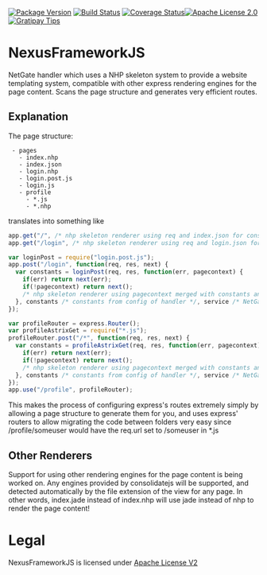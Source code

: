 [![Package Version](https://img.shields.io/npm/v/nexusframework.svg)](https://www.npmjs.org/package/nexusframework) [![Build Status](https://travis-ci.org/NexusTools/NexusFrameworkJS.svg)](https://travis-ci.org/NexusTools/NexusFrameworkJS) [![Coverage Status](https://img.shields.io/coveralls/NexusTools/NexusFrameworkJS.svg)](https://coveralls.io/r/NexusTools/NexusFrameworkJS)[![Apache License 2.0](http://img.shields.io/hexpm/l/plug.svg)](http://www.apache.org/licenses/LICENSE-2.0.html) [![Gratipay Tips](http://img.shields.io/gratipay/NexusTools.svg)](https://gratipay.com/NexusTools/)

NexusFrameworkJS
================
NetGate handler which uses a NHP skeleton system to provide a website templating system, compatible with other express rendering engines for the page content.
Scans the page structure and generates very efficient routes.

Explanation
-----------
The page structure:
```
 - pages
   - index.nhp
   - index.json
   - login.nhp
   - login.post.js
   - login.js
   - profile
     - *.js
     - *.nhp
```

translates into something like

``` javascript
app.get("/", /* nhp skeleton renderer using req and index.json for constants */);
app.get("/login", /* nhp skeleton renderer using req and login.json for constants */);

var loginPost = require("login.post.js");
app.post("/login", function(req, res, next) {
  var constants = loginPost(req, res, function(err, pagecontext) {
    if(err) return next(err);
    if(!pagecontext) return next();
    /* nhp skeleton renderer using pagecontext merged with constants and req */
  }, constants /* constants from config of handler */, service /* NetGate service controller */);
});

var profileRouter = express.Router();
var profileAstrixGet = require("*.js");
profileRouter.post("/*", function(req, res, next) {
  var constants = profileAstrixGet(req, res, function(err, pagecontext) {
    if(err) return next(err);
    if(!pagecontext) return next();
    /* nhp skeleton renderer using pagecontext merged with constants and req */
  }, constants /* constants from config of handler */, service /* NetGate service controller */);
});
app.use("/profile", profileRouter);
```

This makes the process of configuring express's routes extremely simply by allowing a page structure to generate them for you, and uses express' routers to allow migrating the code between folders very easy since /profile/someuser would have the req.url set to /someuser in *.js

Other Renderers
---------------
Support for using other rendering engines for the page content is being worked on.
Any engines provided by consolidatejs will be supported, and detected automatically by the file extension of the view for any page.
In other words, index.jade instead of index.nhp will use jade instead of nhp to render the page content!

Legal
=====
NexusFrameworkJS is licensed under [Apache License V2](LICENSE.md)
